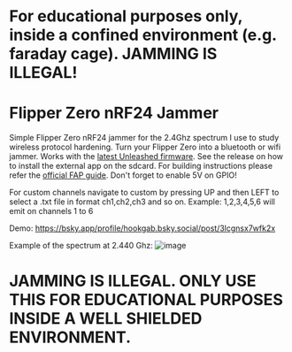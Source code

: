# For educational purposes only, inside a confined environment (e.g. faraday cage). JAMMING IS ILLEGAL!

# Flipper Zero nRF24 Jammer
Simple Flipper Zero nRF24 jammer for the 2.4Ghz spectrum I use to study wireless protocol hardening. Turn your Flipper Zero into a bluetooth or wifi jammer. Works with the [latest Unleashed firmware](https://github.com/Eng1n33r/flipperzero-firmware). See the release on how to install the external app on the sdcard. For building instructions please refer the [official FAP guide](https://github.com/Eng1n33r/flipperzero-firmware/blob/dev/documentation/AppsOnSDCard.md). Don't forget to enable 5V on GPIO!

For custom channels navigate to custom by pressing UP and then LEFT to select a .txt file in format ch1,ch2,ch3 and so on. 
Example:
1,2,3,4,5,6 will emit on channels 1 to 6

Demo:
https://bsky.app/profile/hookgab.bsky.social/post/3lcgnsx7wfk2x

Example of the spectrum at 2.440 Ghz:
![image](https://github.com/user-attachments/assets/57828280-70d6-4a57-aa5f-9b58bfec59b0)

# JAMMING IS ILLEGAL. ONLY USE THIS FOR EDUCATIONAL PURPOSES INSIDE A WELL SHIELDED ENVIRONMENT.
